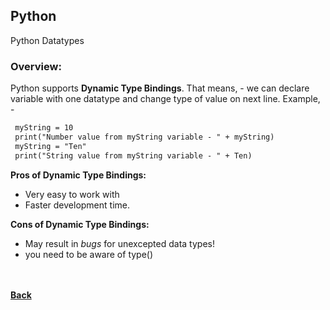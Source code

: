 ## Python
Python Datatypes

### Overview:
Python supports **Dynamic Type Bindings**. That means, - we can declare variable with one datatype and 
change type of value on next line. 
Example, - 
 ```markdown
  myString = 10
  print("Number value from myString variable - " + myString)
  myString = "Ten"
  print("String value from myString variable - " + Ten)
 ```
**Pros of Dynamic Type Bindings:**
- Very easy to work with
- Faster development time.

**Cons of Dynamic Type Bindings:**
- May result in *bugs* for unexcepted data types!
- you need to be aware of type()

<br/><br/>
[<i class="fa fa-arrow-left"></i> **Back**](/python-documentation/)
